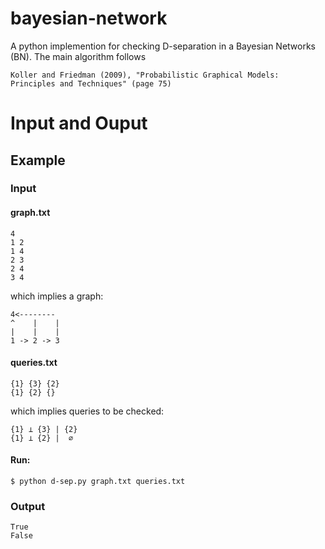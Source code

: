 # bayesian-network
A python implemention for checking D-separation in a Bayesian Networks (BN).
The main algorithm follows
```
Koller and Friedman (2009), "Probabilistic Graphical Models: Principles and Techniques" (page 75)
```

# Input and Ouput
## Example
### Input
#### graph.txt
```
4
1 2
1 4
2 3
2 4
3 4
```
which implies a graph:
```
4<--------
^    |    |
|    |    |
1 -> 2 -> 3
```
#### queries.txt
```
{1} {3} {2}
{1} {2} {}
```
which implies queries to be checked:
```
{1} ⊥ {3} | {2}
{1} ⊥ {2} |  ∅
```
#### Run:
```
$ python d-sep.py graph.txt queries.txt
```

### Output
```
True
False
```
